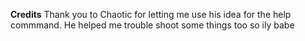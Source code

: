 ____Credits____
Thank you to Chaotic for letting me use his idea for the help commmand. He helped me trouble shoot some things too so ily babe
